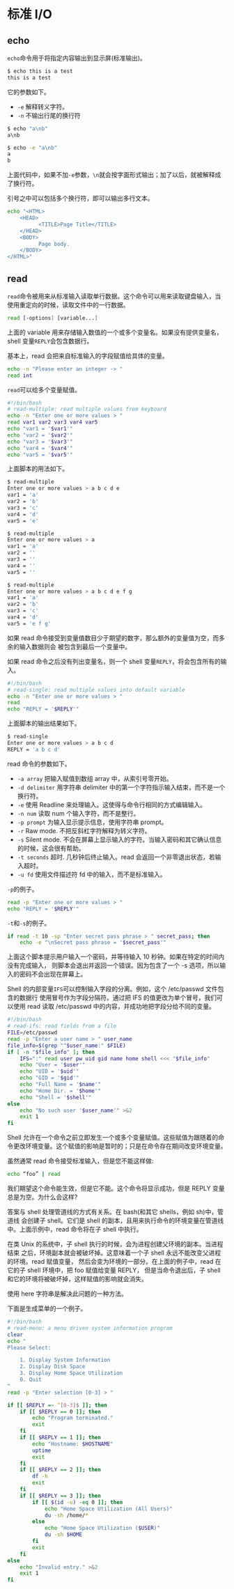 # 标准 I/O

## echo

`echo`命令用于将指定内容输出到显示屏\(标准输出\)。

```bash
$ echo this is a test
this is a test
```

它的参数如下。

* `-e` 解释转义字符。
* `-n` 不输出行尾的换行符

```bash
$ echo "a\nb"
a\nb

$ echo -e "a\nb"
a
b
```

上面代码中，如果不加`-e`参数，`\n`就会按字面形式输出；加了以后，就被解释成了换行符。

引号之中可以包括多个换行符，即可以输出多行文本。

```bash
echo "<HTML>
    <HEAD>
          <TITLE>Page Title</TITLE>
    </HEAD>
    <BODY>
          Page body.
    </BODY>
</HTML>"
```

## read

`read`命令被用来从标准输入读取单行数据。这个命令可以用来读取键盘输入，当使用重定向的时候，读取文件中的一行数据。

```bash
read [-options] [variable...]
```

上面的 variable 用来存储输入数值的一个或多个变量名。如果没有提供变量名，shell 变量`REPLY`会包含数据行。

基本上，read 会把来自标准输入的字段赋值给具体的变量。

```bash
echo -n "Please enter an integer -> "
read int
```

`read`可以给多个变量赋值。

```bash
#!/bin/bash
# read-multiple: read multiple values from keyboard
echo -n "Enter one or more values > "
read var1 var2 var3 var4 var5
echo "var1 = '$var1'"
echo "var2 = '$var2'"
echo "var3 = '$var3'"
echo "var4 = '$var4'"
echo "var5 = '$var5'"
```

上面脚本的用法如下。

```bash
$ read-multiple
Enter one or more values > a b c d e
var1 = 'a'
var2 = 'b'
var3 = 'c'
var4 = 'd'
var5 = 'e'

$ read-multiple
Enter one or more values > a
var1 = 'a'
var2 = ''
var3 = ''
var4 = ''
var5 = ''

$ read-multiple
Enter one or more values > a b c d e f g
var1 = 'a'
var2 = 'b'
var3 = 'c'
var4 = 'd'
var5 = 'e f g'
```

如果 read 命令接受到变量值数目少于期望的数字，那么额外的变量值为空，而多余的输入数据则会 被包含到最后一个变量中。

如果 read 命令之后没有列出变量名，则一个 shell 变量`REPLY`，将会包含所有的输入。

```bash
#!/bin/bash
# read-single: read multiple values into default variable
echo -n "Enter one or more values > "
read
echo "REPLY = '$REPLY'"
```

上面脚本的输出结果如下。

```bash
$ read-single
Enter one or more values > a b c d
REPLY = 'a b c d'
```

read 命令的参数如下。

* `-a array` 把输入赋值到数组 array 中，从索引号零开始。
* `-d delimiter` 用字符串 delimiter 中的第一个字符指示输入结束，而不是一个换行符。
* `-e` 使用 Readline 来处理输入。这使得与命令行相同的方式编辑输入。
* `-n num` 读取 num 个输入字符，而不是整行。
* `-p prompt` 为输入显示提示信息，使用字符串 prompt。
* `-r` Raw mode. 不把反斜杠字符解释为转义字符。
* `-s` Silent mode. 不会在屏幕上显示输入的字符。当输入密码和其它确认信息的时候，这会很有帮助。
* `-t seconds` 超时. 几秒钟后终止输入。read 会返回一个非零退出状态，若输入超时。
* `-u fd` 使用文件描述符 fd 中的输入，而不是标准输入。

`-p`的例子。

```bash
read -p "Enter one or more values > "
echo "REPLY = '$REPLY'"
```

`-t`和`-s`的例子。

```bash
if read -t 10 -sp "Enter secret pass phrase > " secret_pass; then
    echo -e "\nSecret pass phrase = '$secret_pass'"
```

上面这个脚本提示用户输入一个密码，并等待输入 10 秒钟。如果在特定的时间内没有完成输入， 则脚本会退出并返回一个错误。因为包含了一个 -s 选项，所以输入的密码不会出现在屏幕上。

Shell 的内部变量`IFS`可以控制输入字段的分离。例如，这个 /etc/passwd 文件包含的数据行 使用冒号作为字段分隔符。通过把 IFS 的值更改为单个冒号，我们可以使用 read 读取 /etc/passwd 中的内容，并成功地把字段分给不同的变量。

```bash
#!/bin/bash
# read-ifs: read fields from a file
FILE=/etc/passwd
read -p "Enter a user name > " user_name
file_info=$(grep "^$user_name:" $FILE)
if [ -n "$file_info" ]; then
    IFS=":" read user pw uid gid name home shell <<< "$file_info"
    echo "User = '$user'"
    echo "UID = '$uid'"
    echo "GID = '$gid'"
    echo "Full Name = '$name'"
    echo "Home Dir. = '$home'"
    echo "Shell = '$shell'"
else
    echo "No such user '$user_name'" >&2
    exit 1
fi
```

Shell 允许在一个命令之前立即发生一个或多个变量赋值。这些赋值为跟随着的命令更改环境变量。这个赋值的影响是暂时的；只是在命令存在期间改变环境变量。

虽然通常 read 命令接受标准输入，但是您不能这样做:

```bash
echo “foo” | read
```

我们期望这个命令能生效，但是它不能。这个命令将显示成功，但是 REPLY 变量 总是为空。为什么会这样?

答案与 shell 处理管道线的方式有关系。在 bash\(和其它 shells，例如 sh\)中，管道线 会创建子 shell。它们是 shell 的副本，且用来执行命令的环境变量在管道线中。上面示例中，read 命令将在子 shell 中执行。

在类 Unix 的系统中，子 shell 执行的时候，会为进程创建父环境的副本。当进程结束 之后，环境副本就会被破坏掉。这意味着一个子 shell 永远不能改变父进程的环境。read 赋值变量， 然后会变为环境的一部分。在上面的例子中，read 在它的子 shell 环境中，把 foo 赋值给变量 REPLY， 但是当命令退出后，子 shell 和它的环境将被破坏掉，这样赋值的影响就会消失。

使用 here 字符串是解决此问题的一种方法。

下面是生成菜单的一个例子。

```bash
#!/bin/bash
# read-menu: a menu driven system information program
clear
echo "
Please Select:

    1. Display System Information
    2. Display Disk Space
    3. Display Home Space Utilization
    0. Quit
"
read -p "Enter selection [0-3] > "

if [[ $REPLY =~ ^[0-3]$ ]]; then
    if [[ $REPLY == 0 ]]; then
        echo "Program terminated."
        exit
    fi
    if [[ $REPLY == 1 ]]; then
        echo "Hostname: $HOSTNAME"
        uptime
        exit
    fi
    if [[ $REPLY == 2 ]]; then
        df -h
        exit
    fi
    if [[ $REPLY == 3 ]]; then
        if [[ $(id -u) -eq 0 ]]; then
            echo "Home Space Utilization (All Users)"
            du -sh /home/*
        else
            echo "Home Space Utilization ($USER)"
            du -sh $HOME
        fi
        exit
    fi
else
    echo "Invalid entry." >&2
    exit 1
fi
```

